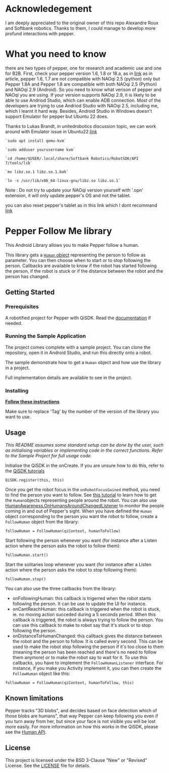 # Acknowledegement
I am deeply appreciated to the original owner of this repo Alexandre Roux and Softbank robotics. Thanks to them, I could manage to develop more profund interactions with pepper.

# What you need to know
there are two types of pepper, one for research and academic use and one for B2B. 
First, check your pepper version 1.6, 1.8 or 18.a, as in [link](https://support.aldebaran.com/support/solutions/articles/80000963170-is-my-pepper-a-1-7-1-8a-or-1-8-hardware-version-)
as in article, pepper 1.6, 1.7 are not compatible with NAOqi 2.5 (python) only but Pepper 1.8A and Pepper 1.8 are compatible with both NAOqi 2.5 (Python) and NAOqi 2.9 (Android).
So you need to know what verison of pepper and NAOqi you are using. 
If your version supports NAOqi 2.9, it is likely to be able to use Andriod Studio, which can enable ADB connection. Most of the developers are trying to use Andriod Studio with NAOqi 2.5, including me, which I learnt it hard way.
Besides, Android Studio in Windows doesn't support Emulator for pepper but Ubuntu 22 does.


Thanks to Lukas Brandt, in unitedrobotics discussion topic, we can work around with Emulator issue in Ubuntu22.[link](https://support.unitedrobotics.group/de/support/discussions/topics/80000657899)

    `sudo apt install qemu-kvm`

    `sudo adduser yourusername kvm`

    `cd /home/$USER/.local/share/Softbank Robotics/RobotSDK/API 7/tools/lib`

    `mv libz.so.1 libz.so.1.bak`

    `ln -s /usr/lib/x86_64-linux-gnu/libz.so libz.so.1`

Note : Do not try to update your NAOqi version yourself with '.opn' extension, it will only update pepper's OS and not the tablet. 

you can also reset pepper's tablet as in this link which I dont recommand [link](https://support.aldebaran.com/support/solutions/articles/80000962214-pepper-how-to-factory-reset-the-tablet-only)





# Pepper Follow Me library

This Android Library allows you to make Pepper follow a human.

This library gets a [`Human` object](https://developer.softbankrobotics.com/pepper-qisdk/api/perceptions/reference/human#human) representing the person to follow as parameter. You can then choose when to start or to stop following the person.
Callbacks are available to know if the robot has started following the person, if the robot is stuck or if the distance between the robot and the person has changed.

## Getting Started


### Prerequisites

A robotified project for Pepper with QiSDK. Read the [documentation](https://developer.softbankrobotics.com/pepper-qisdk) if needed.

### Running the Sample Application

The project comes complete with a sample project. You can clone the repository, open it in Android Studio, and run this directly onto a robot.

The sample demonstrate how to get a `Human` object and how use the library in a project.

Full implementation details are available to see in the project.

### Installing

[**Follow these instructions**](https://jitpack.io/#softbankrobotics-labs/pepper-follow-me)

Make sure to replace 'Tag' by the number of the version of the library you want to use.


## Usage

*This README assumes some standard setup can be done by the user, such as initialising variables or implementing code in the correct functions. Refer to the Sample Project for full usage code.*

Initialise the QiSDK in the onCreate. If you are unsure how to do this, refer to the [QiSDK tutorials](https://developer.softbankrobotics.com/pepper-qisdk/getting-started/creating-robot-application)
```
QiSDK.register(this, this)
```
Once you get the robot focus in the `onRobotFocusGained` method,  you need to find the person you want to follow. See [this tutorial](https://developer.softbankrobotics.com/pepper-qisdk/api/perceptions/tutorials/humanawareness-human) to learn how to get the `Human`objects representing people around the robot. You can also use [HumanAwareness.OnHumansAroundChangedListener](https://developer.softbankrobotics.com/pepper-qisdk/apidoc/javadoc/qisdk/com.aldebaran.qi.sdk.object.humanawareness/-human-awareness/-on-humans-around-changed-listener/index.html) to monitor the people coming in and out of Pepper's sight.
When you have defined the `Human` object corresponding to the person you want the robot to follow, create a `FollowHuman` object from the library:
```
followHuman = FollowHuman(qiContext, humanToFollow)
```
Start following the person whenever you want (for instance after a Listen action where the person asks the robot to follow them):
```
followHuman.start()
```
Start the solitaries loop whenever you want (for instance after a Listen action where the person asks the robot to stop following them):
```
followHuman.stop()
```
You can also use the three callbacks from the library:
- onFollowingHuman: this callback is trigerred when the robot starts following the person. It can be use to update the UI for instance.
- onCantReachHuman: this callback is triggered when the robot is stuck, ie. no moving action succeded during a 5 seconds period. When this callback is triggered, the robot is always trying to follow the person. You can use this callback to make to robot say that it's stuck or to stop following the person.
- onDistanceToHumanChanged: this callback gives the distance between the robot and the person to follow. It is called every second. This can be used to make the robot stop following the person if it's too close to them (meaning the person has been reached and there's no need to follow them anymore) or to make the robot say to wait for it.
To use this callbacks, you have to implement the `FollowHumanListener` interface. For instance, if you make you Activity implement it, you can then create the `FollowHuman` object like this:
```
followHuman = FollowHuman(qiContext, humanToFollow, this)
```


## Known limitations

Pepper tracks "3D blobs", and decides based on face detection which of those blobs are humans", that way Pepper can keep following you even if you turn away from her, but since your face is not visible you will be lost more easily.
For more information on how this works in the QiSDK, please see the [Human API](https://developer.softbankrobotics.com/pepper-qisdk/api/perceptions/reference/human#human).


## License

This project is licensed under the BSD 3-Clause "New" or "Revised" License. See the [LICENSE](LICENSE.md) file for details.
